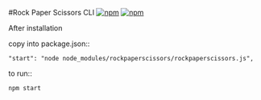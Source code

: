 #Rock Paper Scissors CLI
  [![npm](https://img.shields.io/npm/dt/rockpaperscissors.svg)](https://www.npmjs.com/package/rockpaperscissors)
  [![npm](https://img.shields.io/npm/v/npm.svg)]()

  After installation

  copy into package.json::

  ```"start": "node node_modules/rockpaperscissors/rockpaperscissors.js",```

  to run::

  ```npm start```
